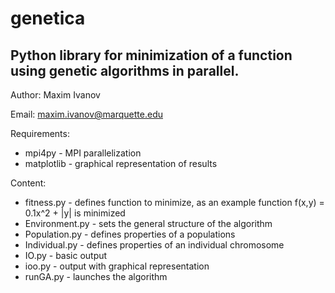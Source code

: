 genetica 
====
Python library for minimization of a function using genetic algorithms in parallel.
---

Author: Maxim Ivanov

Email: maxim.ivanov@marquette.edu

Requirements:
* mpi4py - MPI parallelization
* matplotlib - graphical representation of results

Content:
* fitness.py - defines function to minimize, as an example function f(x,y) = 0.1x^2 + |y| is minimized
* Environment.py - sets the general structure of the algorithm
* Population.py - defines properties of a populations
* Individual.py - defines properties of an individual chromosome
* IO.py - basic output
* ioo.py - output with graphical representation
* runGA.py - launches the algorithm
